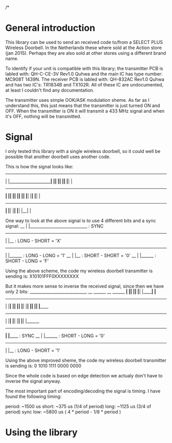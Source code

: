 /* 
# General introduction

This library can be used to send an received code to/from a SELECT PLUS Wireless Doorbell. In the Netherlands these where sold at the Action store (jan 2015). Perhaps they are also sold at other stores using a different brand name. 

To identify if your unit is compatible with this library; the transmitter PCB is labled with: QH-C-CE-3V Rev1.0 Quhwa and the main IC has type number: MC908T 1439N. The receiver PCB is labled with: QH-832AC Rev1.0 Quhwa and has two IC's: TR1834B and TX102R. All of these IC are undocumented, at least I couldn't find any documentation.

The transmitter uses simple OOK/ASK modulation sheme. As far as I understand this, this just means that the transmitter is just turned ON and OFF. When the transmitter is ON it will transmit a 433 MHz signal and when it's OFF, nothing will be transmitted.

# Signal
I only tested this library with a single wireless doorbell, so it could well be
possible that another doorbell uses another code.

This is how the signal looks like:
 __                              ______    ______        __    ______        __
|  |____________________________|      |__|      |______|  |__|      |______|  |

   ______        __        __        __        __    ______    ______    ______
__|      |______|  |______|  |______|  |______|  |__|      |__|      |__|      |

   ______    ______    ______    ______    ______
__|      |__|      |__|      |__|      |__|      |

One way to look at the above signal is to use 4 different bits and a sync signal:
 __
|  |____________________________  : SYNC
 ______
|      |__        : LONG - SHORT  = 'X'
 ______
|      |______    : LONG - LONG   = '1'
 __
|  |__            : SHORT - SHORT = '0'
 __
|  |______        : SHORT - LONG  = 'F'

Using the above scheme, the code my wireless doorbell transmitter is sending is: X10101FFF0XXXXXXXX

But it makes more sense to inverse the received signal, since then we have only 2 bits:
    ____________________________        __        ______    __        ______
 __|                            |______|  |______|      |__|  |______|      |__
 __        ______    ______    ______    ______    __        __        __        
|  |______|      |__|      |__|      |__|      |__|  |______|  |______|  |______
 __        __        __        __        __       
|  |______|  |______|  |______|  |______|  |______

   ____________________________ 
__|                            |______  : SYNC
 __
|  |______                              : SHORT - LONG  = '0'
 ______
|      |__                              : LONG  - SHORT = '1'

Using the above improved sheme, the code my wireless doorbell transmitter is sending is: 0 1010 1111 0000 0000

Since the whole code is based on edge detection we actualy don't have to inverse the signal anyway.

The most important part of encoding/decoding the signal is timing. I have found the following timing:

period:    ~1500 us
  short:    ~375  us (1/4 of period)
  long:     ~1125 us (3/4 of period)
sync low:  ~5800 us ( 4 * period - 1/8 * period )

# Using the library
